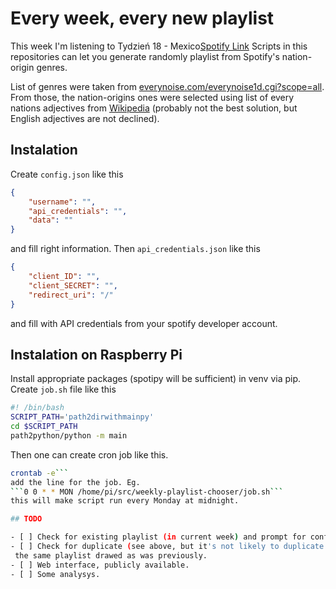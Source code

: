 
# Every week, every new playlist

This week I'm listening to
Tydzień 18 - Mexico[Spotify Link](https://open.spotify.com/playlist/4lBPXYsuC55wcn6cs54bdV)
Scripts in this repositories can let you generate randomly playlist from Spotify's nation-origin genres.

List of genres were taken from [everynoise.com/everynoise1d.cgi?scope=all](https://everynoise.com/everynoise1d.cgi?scope=all).
From those, the nation-origins ones were selected using list of every nations adjectives from [Wikipedia](https://en.wikipedia.org/wiki/List_of_adjectival_and_demonymic_forms_for_countries_and_nations) (probably not the best solution, but English adjectives are not declined).

## Instalation

Create `config.json` like this

```json
{
    "username": "",
    "api_credentials": "",
    "data": ""
}
```

and fill right information.
Then `api_credentials.json` like this

```json
{
    "client_ID": "",
    "client_SECRET": "",
    "redirect_uri": "/"
}
```

and fill with API credentials from your spotify developer account.

## Instalation on Raspberry Pi

Install appropriate packages (spotipy will be sufficient) in venv via pip. Create `job.sh` file like this

```sh
#! /bin/bash
SCRIPT_PATH='path2dirwithmainpy'
cd $SCRIPT_PATH
path2python/python -m main
```

Then one can create cron job like this.

```sh
crontab -e```
add the line for the job. Eg.
```0 0 * * MON /home/pi/src/weekly-playlist-chooser/job.sh```
this will make script run every Monday at midnight.

## TODO

- [ ] Check for existing playlist (in current week) and prompt for confirmation.
- [ ] Check for duplicate (see above, but it's not likely to duplicate two same genres). In following weeks there shouldn't be
 the same playlist drawed as was previously.
- [ ] Web interface, publicly available.
- [ ] Some analysys.
